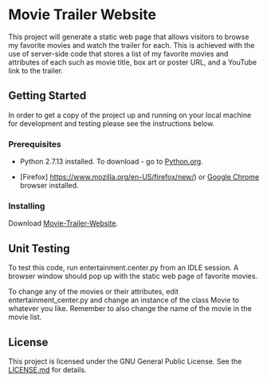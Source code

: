 # Movie Trailer Website
This project will generate a static web page that allows visitors to browse my favorite movies and watch the trailer for each. This is achieved with the use of server-side code that stores a list of my favorite movies and attributes of each such as movie title, box art or poster URL, and a YouTube link to the trailer.

## Getting Started
In order to get a copy of the project up and running on your local machine for development and testing please see the instructions below.

### Prerequisites
- Python 2.7.13 installed. To download - go to [Python.org](https://www.python.org/downloads/release/python-2713/).

- [Firefox] https://www.mozilla.org/en-US/firefox/new/) or [Google Chrome](https://www.google.com/chrome/browser/features.html?brand=CHBD&gclid=CjwKCAjw_dTMBRBHEiwApIzn_LkIhLMmU2yEU8pU-EfT_9fzVZ2YfH0S3Pk63j-6YulHZt-buUfuohoC7hIQAvD_BwE&dclid=CImvofPc3tUCFRfdYgodupMCzw) browser installed. 

### Installing
Download [Movie-Trailer-Website](https://github.com/doobieroo/Movie-Trailer-Website).

## Unit Testing
To test this code, run entertainment.center.py from an IDLE session. A browser window should pop up with the static web page of favorite movies.

To change any of the movies or their attributes, edit entertainment_center.py and change an instance of the class Movie to whatever you like. Remember to also change the name of the movie in the movie list.

## License
This project is licensed under the GNU General Public License. See the [LICENSE.md](https://github.com/doobieroo/Movie-Trailer-Website/blob/master/LICENSE) for details.




